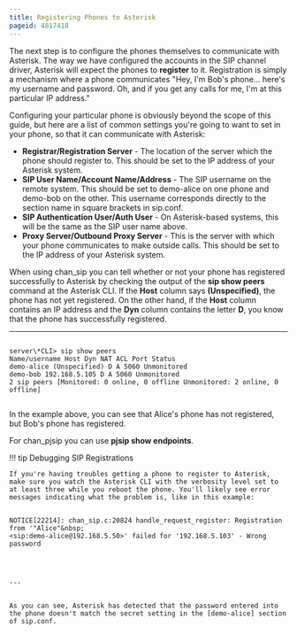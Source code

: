 ```yaml
---
title: Registering Phones to Asterisk
pageid: 4817418
---
```


The next step is to configure the phones themselves to communicate with Asterisk. The way we have configured the accounts in the SIP channel driver, Asterisk will expect the phones to **register** to it. Registration is simply a mechanism where a phone communicates "Hey, I'm Bob's phone... here's my username and password. Oh, and if you get any calls for me, I'm at this particular IP address."

Configuring your particular phone is obviously beyond the scope of this guide, but here are a list of common settings you're going to want to set in your phone, so that it can communicate with Asterisk:

* **Registrar/Registration Server** - The location of the server which the phone should register to. This should be set to the IP address of your Asterisk system.
* **SIP User Name/Account Name/Address** - The SIP username on the remote system. This should be set to demo-alice on one phone and demo-bob on the other. This username corresponds directly to the section name in square brackets in sip.conf.
* **SIP Authentication User/Auth User** - On Asterisk-based systems, this will be the same as the SIP user name above.
* **Proxy Server/Outbound Proxy Server** - This is the server with which your phone communicates to make outside calls. This should be set to the IP address of your Asterisk system.

When using chan_sip you can tell whether or not your phone has registered successfully to Asterisk by checking the output of the **sip show peers** command at the Asterisk CLI. If the **Host** column says **(Unspecified)**, the phone has not yet registered. On the other hand, if the **Host** column contains an IP address and the **Dyn** column contains the letter **D**, you know that the phone has successfully registered.




---

  
  


```

server\*CLI> sip show peers
Name/username Host Dyn NAT ACL Port Status
demo-alice (Unspecified) D A 5060 Unmonitored
demo-bob 192.168.5.105 D A 5060 Unmonitored
2 sip peers [Monitored: 0 online, 0 offline Unmonitored: 2 online, 0 offline]


```


In the example above, you can see that Alice's phone has not registered, but Bob's phone has registered.

For chan_pjsip you can use **pjsip show endpoints**.




!!! tip 
    Debugging SIP Registrations

    If you're having troubles getting a phone to register to Asterisk, make sure you watch the Asterisk CLI with the verbosity level set to at least three while you reboot the phone. You'll likely see error messages indicating what the problem is, like in this example:
[//]: # (end-tip)


  
  


```

NOTICE[22214]: chan_sip.c:20824 handle_request_register: Registration from '"Alice"&nbsp;
<sip:demo-alice@192.168.5.50>' failed for '192.168.5.103' - Wrong password
  



---


As you can see, Asterisk has detected that the password entered into the phone doesn't match the secret setting in the [demo-alice] section of sip.conf.


```


